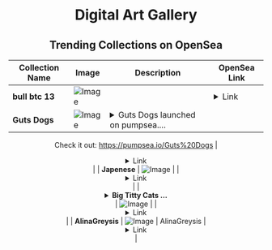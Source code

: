<div align="center">

# Digital Art Gallery

## Trending Collections on OpenSea

| Collection Name                       | Image                                                                                     | Description                       | OpenSea Link                                                                                          |
|---------------------------------------|-------------------------------------------------------------------------------------------|-----------------------------------|--------------------------------------------------------------------------------------------------------|
| **bull btc 13** | ![Image](https://i.seadn.io/s/raw/files/5ea3a2d10123686455c8a4ebc439b181.jpg?w=500&auto=format?w=200&auto=format) |  | <details><summary>Link</summary>[bull btc 13](https://opensea.io/collection/bull-btc-13)</details> |
| **Guts Dogs** | ![Image](https://i.seadn.io/s/raw/files/86ff4b8530034729a2aa65f8936b83ed.jpg?w=500&auto=format?w=200&auto=format) | <details><summary>Guts Dogs launched on pumpsea....</summary>Guts Dogs launched on pumpsea.io, where people can trade NFTs like meme coins using bonding curve pools.

Check it out: https://pumpsea.io/Guts%20Dogs</details> | <details><summary>Link</summary>[Guts Dogs](https://opensea.io/collection/guts-dogs)</details> |
| **Japenese** | ![Image](https://i.seadn.io/s/raw/files/b5020219fedbc54ea69aaadc6537e61a.jpg?w=500&auto=format?w=200&auto=format) |  | <details><summary>Link</summary>[Japenese](https://opensea.io/collection/japenese)</details> |
| **<details><summary>Big Titty Cats ...</summary>Big Titty Cats - $BTC</details>** | ![Image](https://i.seadn.io/s/raw/files/b1ef593833006ecb74056dfa4425121c.jpg?w=500&auto=format?w=200&auto=format) |  | <details><summary>Link</summary>[Big Titty Cats - $BTC](https://opensea.io/collection/big-titty-cats-btc)</details> |
| **AlinaGreysis** | ![Image](https://i.seadn.io/s/raw/files/e0a1d64eb0b03c00a05a6d3a2986bfee.jpg?w=500&auto=format?w=200&auto=format) | AlinaGreysis | <details><summary>Link</summary>[AlinaGreysis](https://opensea.io/collection/alinagreysis)</details> |

</div>